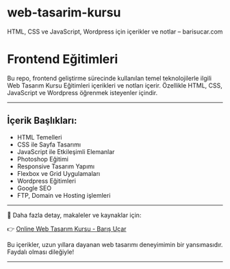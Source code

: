 # web-tasarim-kursu
HTML, CSS ve JavaScript, Wordpress için içerikler ve notlar – barisucar.com

# Frontend Eğitimleri

Bu repo, frontend geliştirme sürecinde kullanılan temel teknolojilerle ilgili Web Tasarım Kursu Eğitimleri içerikleri ve notları içerir. Özellikle HTML, CSS, JavaScript ve Wordpress öğrenmek isteyenler içindir.

---

## İçerik Başlıkları:
- HTML Temelleri
- CSS ile Sayfa Tasarımı
- JavaScript ile Etkileşimli Elemanlar
- Photoshop Eğitimi
- Responsive Tasarım Yapımı
- Flexbox ve Grid Uygulamaları
- Wordpress Eğitimleri
- Google SEO
- FTP, Domain ve Hosting işlemleri

---

📘 Daha fazla detay, makaleler ve kaynaklar için:

👉 [Online Web Tasarım Kursu - Barış Uçar](https://barisucar.com)

Bu içerikler, uzun yıllara dayanan web tasarımı deneyimimin bir yansımasıdır. Faydalı olması dileğiyle!

---

